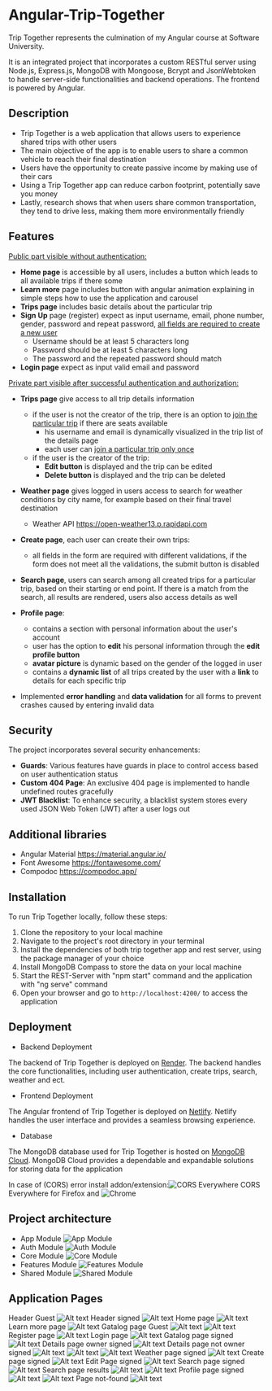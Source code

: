 # Angular-Trip-Together
Trip Together represents the culmination of my Angular course at Software University.

It is an integrated project that incorporates a custom RESTful server using Node.js, Express.js, MongoDB with Mongoose, Bcrypt and JsonWebtoken to handle server-side functionalities and backend operations.
The frontend is powered by Angular.

## Description
- Trip Together is a web application that allows users to experience shared trips with other users
- The main objective of the app is to enable users to share a common vehicle to reach their final destination
- Users have the opportunity to create passive income by making use of their cars
- Using a Trip Together app can reduce carbon footprint, potentially save you money
- Lastly, research shows that when users share common transportation, they tend to drive less, making them more environmentally friendly

## Features
<ins>Public part visible without authentication:</ins>
- **Home page** is accessible by all users, includes a button which leads to all available trips if there some
- **Learn more** page includes button with angular animation explaining in simple steps how to use the application and carousel
- **Trips page** includes basic details about the particular trip
- **Sign Up** page (register) expect as input username, email, phone number, gender, password and repeat password, <ins>all fields are required to create a new user</ins>
    - Username should be at least 5 characters long
    - Password should be at least 5 characters long
    - The password and the repeated password should match
- **Login page** expect as input valid email and password

<ins>Private part visible after successful authentication and authorization:</ins>
- **Trips page** give access to all trip details information
    - if the user is not the creator of the trip, there is an option to <ins>join the particular trip</ins> if there are seats available
        - his username and email is dynamically visualized in the trip list of the details page 
        - each user can <ins>join a particular trip only once</ins>
    - if the user is the creator of the trip:
        - **Edit button** is displayed and the trip can be edited
        - **Delete button** is displayed and the trip can be deleted

-  **Weather page** gives logged in users access to search for weather conditions by city name, for example based on their final travel destination
    - Weather API https://open-weather13.p.rapidapi.com

- **Create page**, each user can create their own trips:
    - all fields in the form are required with different validations, if the form does not meet all the validations, the submit button is disabled

- **Search page**, users can search among all created trips for a particular trip, based on their starting or end point. If there is a match from the search, all results are rendered, users also access details as well

- **Profile page**:
    - contains a section with personal information about the user's account
    - user has the option to **edit** his personal information through the **edit profile button**
    - **avatar picture** is dynamic based on the gender of the logged in user
    - contains a **dynamic list** of all trips created by the user with a **link** to details for each specific trip

- Implemented **error handling** and **data validation** for all forms to prevent crashes caused by entering invalid data

## Security
The project incorporates several security enhancements:

- **Guards**: Various features have guards in place to control access based on user authentication status
- **Custom 404 Page**: An exclusive 404 page is implemented to handle undefined routes gracefully
- **JWT Blacklist**: To enhance security, a blacklist system stores every used JSON Web Token (JWT) after a user logs out

## Additional libraries
- Angular Material https://material.angular.io/
- Font Awesome https://fontawesome.com/
- Compodoc https://compodoc.app/ 

## Installation
To run Trip Together locally, follow these steps:
1. Clone the repository to your local machine
2. Navigate to the project's root directory in your terminal
3. Install the dependencies of both trip together app and rest server, using the package manager of your choice
4. Install MongoDB Compass to store the data on your local machine
5. Start the REST-Server with "npm start" command and the application with "ng serve" command
6. Open your browser and go to `http://localhost:4200/` to access the application

## Deployment
- Backend Deployment

The backend of Trip Together is deployed on [Render](https://render.com/). The backend handles the core functionalities, including user authentication, create trips, search, weather and ect.

- Frontend Deployment

The Angular frontend of Trip Together is deployed on [Netlify](https://www.netlify.com/). Netlify handles the user interface and provides a seamless browsing experience.

- Database

The MongoDB database used for Trip Together is hosted on [MongoDB Cloud](https://cloud.mongodb.com). MongoDB Cloud provides a dependable and expandable solutions for storing data for the application

In case of (CORS) error install addon/extension:![CORS Everywhere](trip-together/src/assets/images/Firefox.JPG) CORS Everywhere for Firefox and ![Chrome](trip-together/src/assets/images/Chrome.JPG)

## Project architecture
- App Module
![App Module](trip-together/src/assets/architecture/AppModule.JPG)
- Auth Module
![Auth Module](trip-together/src/assets/architecture/AuthModule.JPG)
- Core Module
![Core Module](trip-together/src/assets/architecture/CoreModule.JPG)
- Features Module
![Features Module](trip-together/src/assets/architecture/FeaturesModule.JPG)
- Shared Module
![Shared Module](trip-together/src/assets/architecture/SharedModule.JPG)

## Application Pages
Header Guest
![Alt text](trip-together/src/assets/screenshots/15.JPG)
Header signed
![Alt text](trip-together/src/assets/screenshots/16.JPG)
Home page
![Alt text](trip-together/src/assets/screenshots/1.JPG)
Learn more page
![Alt text](trip-together/src/assets/screenshots/2.JPG)
Gatalog page Guest
![Alt text](trip-together/src/assets/screenshots/3.JPG)
![Alt text](trip-together/src/assets/screenshots/3.2.JPG)
Register page
![Alt text](trip-together/src/assets/screenshots/5.JPG)
Login page
![Alt text](trip-together/src/assets/screenshots/4.JPG)
Gatalog page signed
![Alt text](trip-together/src/assets/screenshots/3.1.JPG)
Details page owner signed
![Alt text](trip-together/src/assets/screenshots/8.JPG)
Details page not owner signed
![Alt text](trip-together/src/assets/screenshots/8.1.JPG)
![Alt text](trip-together/src/assets/screenshots/8.2.JPG)
![Alt text](trip-together/src/assets/screenshots/8.3.JPG)
Weather page signed
![Alt text](trip-together/src/assets/screenshots/9.JPG)
Create page signed
![Alt text](trip-together/src/assets/screenshots/10.JPG)
Edit Page signed
![Alt text](trip-together/src/assets/screenshots/11.JPG)
Search page signed
![Alt text](trip-together/src/assets/screenshots/12.JPG)
Search page results
![Alt text](trip-together/src/assets/screenshots/13.JPG)
![Alt text](trip-together/src/assets/screenshots/14.JPG)
Profile page signed
![Alt text](trip-together/src/assets/screenshots/7.JPG)
![Alt text](trip-together/src/assets/screenshots/7.1.JPG)
Page not-found
![Alt text](trip-together/src/assets/screenshots/17.JPG)
